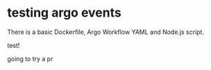 # testing argo events

There is a basic Dockerfile, Argo Workflow YAML and Node.js script.

test!

going to try a pr